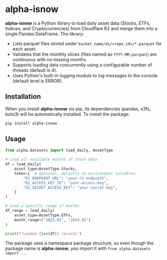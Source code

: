 # alpha-isnow

**alpha-isnow** is a Python library to load daily asset data (Stocks, ETFs, Indices, and Cryptocurrencies) from Cloudflare R2 and merge them into a single Pandas DataFrame. The library:

- Lists parquet files stored under `bucket_name/ds/<repo_id>/*.parquet` for each asset.
- Validates that the monthly slices (files named as `YYYY.MM.parquet`) are continuous with no missing months.
- Supports loading data concurrently using a configurable number of threads (default is 4).
- Uses Python's built-in logging module to log messages to the console (default level is ERROR).

## Installation

When you install **alpha-isnow** via pip, its dependencies (pandas, s3fs, boto3) will be automatically installed. To install the package:

```bash
pip install alpha-isnow
```

## Usage

```python
from alpha.datasets import load_daily, AssetType

# Load all available months of stock data
df = load_daily(
    asset_type=AssetType.Stocks,
    token={  # Optional, defaults to environment variables
        "R2_ENDPOINT_URL": "your-r2-endpoint",
        "R2_ACCESS_KEY_ID": "your-access-key",
        "R2_SECRET_ACCESS_KEY": "your-secret-key",
    }
)

# Load a specific range of months
df_range = load_daily(
    asset_type=AssetType.ETFs, 
    month_range=("2023.01", "2023.03")
)

print(f"Loaded {len(df)} records")
```

The package uses a namespace package structure, so even though the package name is **alpha-isnow**, you import it with `from alpha.datasets import ...`
